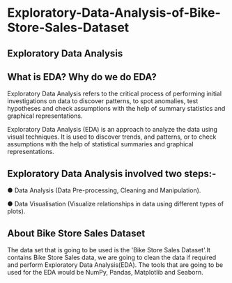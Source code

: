 # Exploratory-Data-Analysis-of-Bike-Store-Sales-Dataset

## Exploratory Data Analysis 

## What is EDA? Why do we do EDA?
Exploratory Data Analysis refers to the critical process of performing initial investigations on data to discover patterns, to spot anomalies, test hypotheses and check assumptions with the help of summary statistics and graphical representations.

Exploratory Data Analysis (EDA) is an approach to analyze the data using visual techniques. It is used to discover trends, and patterns, or to check assumptions with the help of statistical summaries and graphical representations.

## Exploratory Data Analysis involved two steps:-
● Data Analysis (Data Pre-processing, Cleaning and Manipulation).

● Data Visualisation (Visualize relationships in data using different types of plots).

## About Bike Store Sales Dataset

The data set that is going to be used is the 'Bike Store Sales Dataset'.It contains Bike Store Sales data, we are going to clean the data if required and perform Exploratory Data Analysis(EDA). The tools that are going to be used for the EDA would be NumPy, Pandas, Matplotlib and Seaborn.
